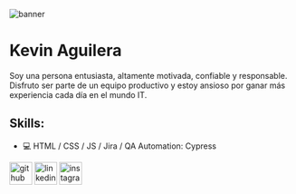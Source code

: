 ![banner](https://i.postimg.cc/J7P3FrCZ/ss.png)

# Kevin Aguilera
Soy una persona entusiasta, altamente motivada, confiable y responsable. Disfruto ser parte de un equipo productivo y estoy ansioso por ganar más
experiencia cada día en el mundo IT. 


## Skills: 
* :computer: HTML / CSS / JS / Jira / QA Automation: Cypress

[<img src='https://cdn.jsdelivr.net/npm/simple-icons@3.0.1/icons/github.svg' alt='github' height='40'>](https://github.com/kevinaguilera)  [<img src='https://cdn.jsdelivr.net/npm/simple-icons@3.0.1/icons/linkedin.svg' alt='linkedin' height='40'>](https://www.linkedin.com/in/kevin-aguilera-/)  [<img src='https://cdn.jsdelivr.net/npm/simple-icons@3.0.1/icons/instagram.svg' alt='instagram' height='40'>](https://www.instagram.com/kevaaguilera/)  


